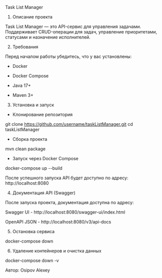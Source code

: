 Task List Manager

1. Описание проекта

Task List Manager — это API-сервис для управления задачами. Поддерживает CRUD-операции для задач, управление приоритетами, статусами и назначение исполнителей.

2. Требования

Перед началом работы убедитесь, что у вас установлены:

- Docker

- Docker Compose

- Java 17+

- Maven 3+

3. Установка и запуск

- Клонирование репозитория

git clone https://github.com/username/taskListManager.git
cd taskListManager

- Сборка проекта

mvn clean package

- Запуск через Docker Compose

docker-compose up --build

После успешного запуска API будет доступно по адресу: http://localhost:8080

4. Документация API (Swagger)

После запуска проекта, документация доступна по адресу:

Swagger UI - http://localhost:8080/swagger-ui/index.html

OpenAPI JSON - http://localhost:8080/v3/api-docs

5. Остановка сервиса

docker-compose down

6. Удаление контейнеров и очистка данных

docker-compose down -v

Автор: Osipov Alexey